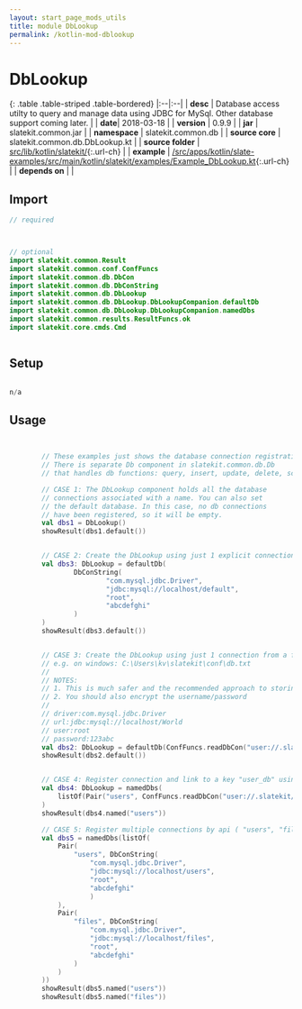 ```yaml
---
layout: start_page_mods_utils
title: module DbLookup
permalink: /kotlin-mod-dblookup
---
```


# DbLookup

{: .table .table-striped .table-bordered}
|:--|:--|
| **desc** | Database access utilty to query and manage data using JDBC for MySql. Other database support coming later. | 
| **date**| 2018-03-18 |
| **version** | 0.9.9  |
| **jar** | slatekit.common.jar  |
| **namespace** | slatekit.common.db  |
| **source core** | slatekit.common.db.DbLookup.kt  |
| **source folder** | [src/lib/kotlin/slatekit/](https://github.com/code-helix/slatekit/tree/master/src/lib/kotlin/slatekit/){:.url-ch}  |
| **example** | [/src/apps/kotlin/slate-examples/src/main/kotlin/slatekit/examples/Example_DbLookup.kt](https://github.com/code-helix/slatekit/tree/master/src/lib/kotlin/slatekit-examples/src/main/kotlin/slatekit/examples/Example_DbLookup.kt){:.url-ch} |
| **depends on** |   |

## Import
```kotlin 
// required 



// optional 
import slatekit.common.Result
import slatekit.common.conf.ConfFuncs
import slatekit.common.db.DbCon
import slatekit.common.db.DbConString
import slatekit.common.db.DbLookup
import slatekit.common.db.DbLookup.DbLookupCompanion.defaultDb
import slatekit.common.db.DbLookup.DbLookupCompanion.namedDbs
import slatekit.common.results.ResultFuncs.ok
import slatekit.core.cmds.Cmd



```

## Setup
```kotlin

n/a

```

## Usage
```kotlin


        // These examples just shows the database connection registration
        // There is separate Db component in slatekit.common.db.Db
        // that handles db functions: query, insert, update, delete, scalar

        // CASE 1: The DbLookup component holds all the database
        // connections associated with a name. You can also set
        // the default database. In this case, no db connections
        // have been registered, so it will be empty.
        val dbs1 = DbLookup()
        showResult(dbs1.default())


        // CASE 2: Create the DbLookup using just 1 explicit connection
        val dbs3: DbLookup = defaultDb(
                DbConString(
                        "com.mysql.jdbc.Driver",
                        "jdbc:mysql://localhost/default",
                        "root",
                        "abcdefghi"
                )
        )
        showResult(dbs3.default())


        // CASE 3: Create the DbLookup using just 1 connection from a file in the user directory
        // e.g. on windows: C:\Users\kv\slatekit\conf\db.txt
        //
        // NOTES:
        // 1. This is much safer and the recommended approach to storing DB connections.
        // 2. You should also encrypt the username/password
        //
        // driver:com.mysql.jdbc.Driver
        // url:jdbc:mysql://localhost/World
        // user:root
        // password:123abc
        val dbs2: DbLookup = defaultDb(ConfFuncs.readDbCon("user://.slatekit/conf/db.txt")!!)
        showResult(dbs2.default())


        // CASE 4: Register connection and link to a key "user_db" using credentials from user folder
        val dbs4: DbLookup = namedDbs(
            listOf(Pair("users", ConfFuncs.readDbCon("user://.slatekit/conf/db_default.txt")!!))
        )
        showResult(dbs4.named("users"))

        // CASE 5: Register multiple connections by api ( "users", "files" )
        val dbs5 = namedDbs(listOf(
            Pair(
                "users", DbConString(
                    "com.mysql.jdbc.Driver",
                    "jdbc:mysql://localhost/users",
                    "root",
                    "abcdefghi"
                    )
            ),
            Pair(
                "files", DbConString(
                    "com.mysql.jdbc.Driver",
                    "jdbc:mysql://localhost/files",
                    "root",
                    "abcdefghi"
                )
            )
        ))
        showResult(dbs5.named("users"))
        showResult(dbs5.named("files"))
        

```


